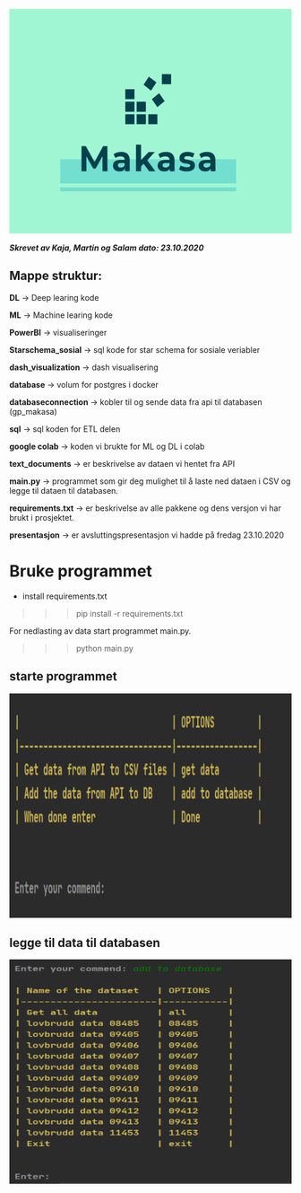 
<p align="center">
  <img width="560" height="400" src="dash_visualization/assets/team_logo.PNG">
</p>

***Skrevet av Kaja, Martin og Salam
dato: 23.10.2020***

## Mappe struktur:

**DL** -> Deep learing kode <br>

**ML** -> Machine learing kode

**PowerBI** -> visualiseringer 

**Starschema_sosial** -> sql kode for star schema for sosiale veriabler 

**dash_visualization** -> dash visualisering

**database** -> volum for postgres i docker

**databaseconnection** -> kobler til og sende data fra api til databasen (gp_makasa)

**sql** -> sql koden for ETL delen

**google colab** -> koden vi brukte for ML og DL i colab

**text_documents** -> er beskrivelse av dataen vi hentet fra API

**main.py** -> programmet som gir deg mulighet til å laste ned dataen i CSV og legge til dataen til databasen.

**requirements.txt** -> er beskrivelse av alle pakkene og dens versjon vi har brukt i prosjektet. 

**presentasjon** -> er avsluttingspresentasjon vi hadde på fredag 23.10.2020


# Bruke programmet

- install requirements.txt
>>> pip install -r requirements.txt

For nedlasting av data start programmet main.py. 
>>> python main.py

## starte programmet
<p align="center">
  <img width="560" height="400" src="dash_visualization/assets/run_main_program.PNG">
</p>


## legge til data til databasen
<p align="center">
  <img width="560" height="400" src="dash_visualization/assets/run_main_program1.PNG">
</p>


